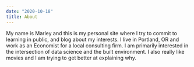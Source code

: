 ```yaml
---
date: "2020-10-18"
title: About
---
```


My name is Marley and this is my personal site where I try to commit to learning in public, and blog about my interests. I live in Portland, OR and work as an Economist for a local consulting firm. I am primarily interested in the intersection of data science and the built environment. I also really like movies and I am trying to get better at explaining why. 